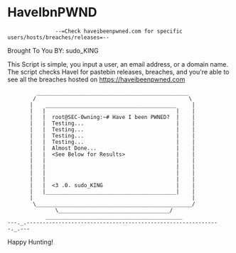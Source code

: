 HaveIbnPWND
===========

                   --=Check haveibeenpwned.com for specific users/hosts/breaches/releases=--

Brought To You BY: sudo_KING

This Script is simple, you input a user, an email address, or a domain name. The script checks HaveI for pastebin releases, breaches, and you're able to see all the breaches hosted on https://haveibeenpwned.com

   
             ________________________________________________
            /                                                \
           |    _________________________________________     |
           |   |                                         |    |
           |   |  root@SEC-0wning:~# Have I been PWNED?  |    |
           |   |  Testing...                             |    |
           |   |  Testing...                             |    |
           |   |  Testing...                             |    |
           |   |  Testing...                             |    |
           |   |  Almost Done...                         |    |
           |   |  <See Below for Results>                |    |
           |   |                                         |    |
           |   |                                         |    |
           |   |                                         |    |
           |   |                                         |    |
           |   |  <3 .0. sudo_KING                       |    |
           |   |_________________________________________|    |
           |                                                  |
            \_________________________________________________/
                   \___________________________________/
                ___________________________________________
    ---._.-------------------------------------------------------------._.--- 

Happy Hunting!
